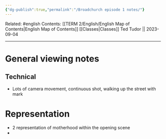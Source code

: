 ```yaml
---
{"dg-publish":true,"permalink":"/Broadchurch episode 1 notes/"}
---
```


Related: #english
Contents: [[TERM 2/English/English Map of Contents\|English Map of Contents]]
[[Classes\|Classes]]
Ted Tudor || 2023-09-04
***
# General viewing notes 

## Technical 
- Lots of camera movement, continuous shot, walking up the street with mark
# Representation 
- 2 representation of motherhood within the opening scene 
- 